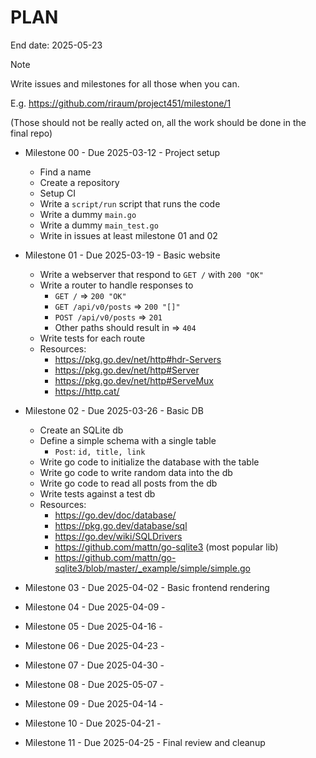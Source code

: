 # PLAN

End date: 2025-05-23

> [!NOTE]
> Write issues and milestones for all those when you can.
> 
> E.g. https://github.com/riraum/project451/milestone/1
>
> (Those should not be really acted on, all the work should be done in the final repo)

- Milestone 00 - Due 2025-03-12 - Project setup
  - Find a name
  - Create a repository
  - Setup CI
  - Write a `script/run` script that runs the code
  - Write a dummy `main.go`
  - Write a dummy `main_test.go`
  - Write in issues at least milestone 01 and 02

- Milestone 01 - Due 2025-03-19 - Basic website
  - Write a webserver that respond to `GET /` with `200 "OK"`
  - Write a router to handle responses to
    - `GET /` => `200 "OK"`
    - `GET /api/v0/posts` => `200 "[]"`
    - `POST /api/v0/posts` => `201`
    - Other paths should result in => `404`
  - Write tests for each route
  - Resources:
    - https://pkg.go.dev/net/http#hdr-Servers
    - https://pkg.go.dev/net/http#Server
    - https://pkg.go.dev/net/http#ServeMux
    - https://http.cat/

- Milestone 02 - Due 2025-03-26 - Basic DB
  - Create an SQLite db
  - Define a simple schema with a single table
    - `Post`: `id, title, link`
  - Write go code to initialize the database with the table
  - Write go code to write random data into the db  
  - Write go code to read all posts from the db
  - Write tests against a test db
  - Resources:
    - https://go.dev/doc/database/
    - https://pkg.go.dev/database/sql
    - https://go.dev/wiki/SQLDrivers
    - https://github.com/mattn/go-sqlite3 (most popular lib)
    - https://github.com/mattn/go-sqlite3/blob/master/_example/simple/simple.go

- Milestone 03 - Due 2025-04-02 - Basic frontend rendering

- Milestone 04 - Due 2025-04-09 - 

- Milestone 05 - Due 2025-04-16 -

- Milestone 06 - Due 2025-04-23 -

- Milestone 07 - Due 2025-04-30 -

- Milestone 08 - Due 2025-05-07 -

- Milestone 09 - Due 2025-04-14 -

- Milestone 10 - Due 2025-04-21 -

- Milestone 11 - Due 2025-04-25 - Final review and cleanup
